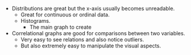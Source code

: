 - Distributions are great but the x-axis usually becomes unreadable.
	- Great for continuous or ordinal data.
	- Histograms.
		- The main graph to create
- Correlational graphs are good for comparisons between two variables.
	- Very easy to see relations and also notice outliers.
	- But also extremely easy to manipulate the visual aspects.